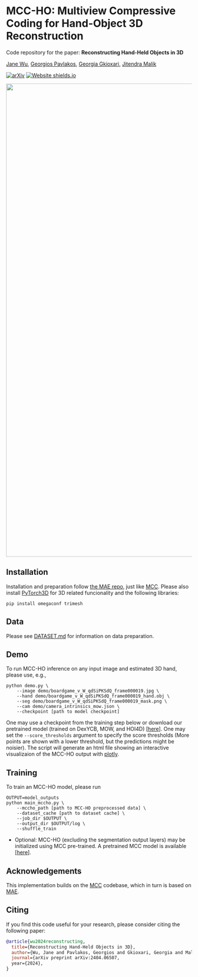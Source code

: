 # MCC-HO: Multiview Compressive Coding for Hand-Object 3D Reconstruction
Code repository for the paper:
**Reconstructing Hand-Held Objects in 3D**

[Jane Wu](https://janehwu.github.io/), [Georgios Pavlakos](https://geopavlakos.github.io/), [Georgia Gkioxari](https://gkioxari.github.io/), [Jitendra Malik](http://people.eecs.berkeley.edu/~malik/)

[![arXiv](https://img.shields.io/badge/arXiv-2404.06507-00ff00.svg)](https://arxiv.org/pdf/2404.06507.pdf)  [![Website shields.io](https://img.shields.io/website-up-down-green-red/http/shields.io.svg)](https://arxiv.org/pdf/2404.06507.pdf)

<p align="center">
<img width="1280" alt="teaser" src="https://janehwu.github.io/mcc-ho/mccho_results.png">
</p>

## Installation
Installation and preparation follow [the MAE repo](https://github.com/facebookresearch/mae), just like [MCC](https://github.com/facebookresearch/MCC).
Please also install [PyTorch3D](https://pytorch3d.org/) for 3D related funcionality and the following libraries:

```
pip install omegaconf trimesh
```

## Data
Please see [DATASET.md](DATASET.md) for information on data preparation.

## Demo
To run MCC-HO inference on any input image and estimated 3D hand, please use, e.g., 
```
python demo.py \
    --image demo/boardgame_v_W_qdSiPKSdQ_frame000019.jpg \
    --hand demo/boardgame_v_W_qdSiPKSdQ_frame000019_hand.obj \
    --seg demo/boardgame_v_W_qdSiPKSdQ_frame000019_mask.png \
    --cam demo/camera_intrinsics_mow.json \
    --checkpoint [path to model checkpoint]
```
One may use a checkpoint from the training step below or download our pretrained model (trained on DexYCB, MOW, and HOI4D) [[here](https://drive.google.com/file/d/17VOYtywmKhDh_JUULT_M20TNByBUUbqZ/view?usp=sharing)].
One may set the `--score_thresholds` argument to specify the score thresholds (More points are shown with a lower threshold, but the predictions might be noisier). 
The script will generate an html file showing an interactive visualizaion of the MCC-HO output with [plotly](https://plotly.com/).

## Training
To train an MCC-HO model, please run
```
OUTPUT=model_outputs
python main_mccho.py \
    --mccho_path [path to MCC-HO preprocessed data] \
    --dataset_cache [path to dataset cache] \
    --job_dir $OUTPUT \
    --output_dir $OUTPUT/log \
    --shuffle_train
```
- Optional: MCC-HO (excluding the segmentation output layers) may be initialized using MCC pre-trained. A pretrained MCC model is available [[here](https://dl.fbaipublicfiles.com/MCC/co3dv2_all_categories.pth)].

## Acknowledgements
This implementation builds on the [MCC](https://github.com/facebookresearch/MCC) codebase, which in turn is based on [MAE](https://github.com/facebookresearch/mae).

## Citing
If you find this code useful for your research, please consider citing the following paper:

```bibtex
@article{wu2024reconstructing,
  title={Reconstructing Hand-Held Objects in 3D},
  author={Wu, Jane and Pavlakos, Georgios and Gkioxari, Georgia and Malik, Jitendra},
  journal={arXiv preprint arXiv:2404.06507,
  year={2024},
}
```
